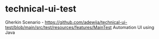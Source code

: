 # technical-ui-test

Gherkin Scenario - https://github.com/adewija/technical-ui-test/blob/main/src/test/resources/features/MainTest
Automation UI using Java
